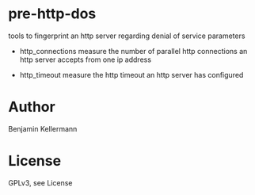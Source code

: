 # pre-http-dos
tools to fingerprint an http server regarding denial of service parameters

* http_connections
  measure the number of parallel http connections an http server accepts
  from one ip address

* http_timeout
  measure the http timeout an http server has configured

# Author
Benjamin Kellermann

# License
GPLv3, see License
